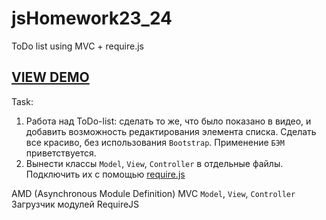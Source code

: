 # jsHomework23_24

ToDo list using MVC + require.js

<h2><a href="https://logolevel.github.io/jsHomework23_24/">VIEW DEMO</a></h2>

<p>Task:</p>
<ol>
<li>Работа над ToDo-list: сделать то же, что было показано в видео, и добавить возможность редактирования элемента списка. Cделать все красиво, без использования <code>Bootstrap</code>. Применение <code>БЭМ</code> приветствуется.</li>
<li>Вынести классы <code>Model</code>, <code>View</code>, <code>Controller</code> в отдельные файлы. Подключить их с помощью <a href="http://requirejs.org/">require.js</a></li>
</ol>

AMD (Asynchronous Module Definition)
MVC `Model`, `View`, `Controller`
Загрузчик модулей RequireJS
